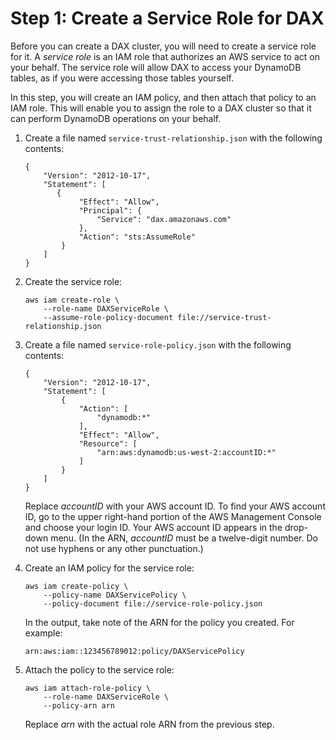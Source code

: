 # Step 1: Create a Service Role for DAX<a name="DAX.create-cluster.cli.create-service-role"></a>

Before you can create a DAX cluster, you will need to create a service role for it\. A *service role* is an IAM role that authorizes an AWS service to act on your behalf\. The service role will allow DAX to access your DynamoDB tables, as if you were accessing those tables yourself\. 

In this step, you will create an IAM policy, and then attach that policy to an IAM role\. This will enable you to assign the role to a DAX cluster so that it can perform DynamoDB operations on your behalf\.

1. Create a file named `service-trust-relationship.json` with the following contents:

   ```
   {
       "Version": "2012-10-17",
       "Statement": [
          {
               "Effect": "Allow",
               "Principal": {
                   "Service": "dax.amazonaws.com"
               },
               "Action": "sts:AssumeRole"
           }
       ]
   }
   ```

1. Create the service role:

   ```
   aws iam create-role \
       --role-name DAXServiceRole \
       --assume-role-policy-document file://service-trust-relationship.json
   ```

1. Create a file named `service-role-policy.json` with the following contents:

   ```
   {
       "Version": "2012-10-17",
       "Statement": [
           {
               "Action": [
                   "dynamodb:*"
               ],
               "Effect": "Allow",
               "Resource": [
                   "arn:aws:dynamodb:us-west-2:accountID:*"
               ]
           }
       ]
   }
   ```

   Replace *accountID* with your AWS account ID\. To find your AWS account ID, go to the upper right\-hand portion of the AWS Management Console and choose your login ID\. Your AWS account ID appears in the drop\-down menu\. \(In the ARN, *accountID* must be a twelve\-digit number\. Do not use hyphens or any other punctuation\.\)

1. Create an IAM policy for the service role:

   ```
   aws iam create-policy \
       --policy-name DAXServicePolicy \
       --policy-document file://service-role-policy.json
   ```

   In the output, take note of the ARN for the policy you created\. For example:

   `arn:aws:iam::123456789012:policy/DAXServicePolicy`

1. Attach the policy to the service role:

   ```
   aws iam attach-role-policy \
       --role-name DAXServiceRole \
       --policy-arn arn
   ```

   Replace *arn* with the actual role ARN from the previous step\.